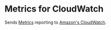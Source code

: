 # Metrics for CloudWatch
Sends [Metrics](https://github.com/codahale/metrics/) reporting to [Amazon's CloudWatch](http://aws.amazon.com/cloudwatch/).
